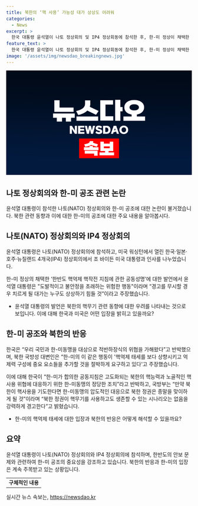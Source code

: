 ```yaml
---
title: 북한의 ‘핵 사용’ 가능성 대가 상상도 어려워
categories:
  - News
excerpt: >
  한국 대통령 윤석열이 나토 정상회의 및 IP4 정상회동에 참석한 후, 한-미 정상이 채택한 ‘한반도 핵억제 핵작전 지침’에 대한 북한의 비난과 한국의 대응에 대해 논란이 일고 있다. 윤석열은 이를 도발적이고 불안정을 초래하는 위험한 행동이라고 주장하며 북한의 핵 위협을 경고했고, 국방부는 북한의 핵 억제 태세를 상향시킨다는 주장을 반박하고, 한-미 동맹의 대응 조치를 정당하다고 주장하고 있다.
feature_text: >
  한국 대통령 윤석열이 나토 정상회의 및 IP4 정상회동에 참석한 후, 한-미 정상이 채택한 ‘한반도 핵억제 핵작전 지침’에 대한 북한의 비난과 한국의 대응에 대해 논란이 일고 있다. 윤석열은 이를 도발적이고 불안정을 초래하는 위험한 행동이라고 주장하며 북한의 핵 위협을 경고했고, 국방부는 북한의 핵 억제 태세를 상향시킨다는 주장을 반박하고, 한-미 동맹의 대응 조치를 정당하다고 주장하고 있다.
image: '/assets/img/newsdao_breakingnews.jpg'
---
```


<p><img src="/assets/img/newsdao_breakingnews.jpg" alt="cryptoinkorea 속보" /></p>

<h2 data-ke-size="size26">나토 정상회의와 한-미 공조 관련 논란</h2>

<p data-ke-size="size16">윤석열 대통령이 참석한 나토(NATO) 정상회의와 한-미 공조에 대한 논란이 불거졌습니다. 북한 관련 동향과 이에 대한 한-미의 공조에 대한 주요 내용을 알아봅시다.</p>

<h2 data-ke-size="size24">나토(NATO) 정상회의와 IP4 정상회의</h2>

<p data-ke-size="size16">윤석열 대통령은 나토(NATO) 정상회의에 참석하고, 미국 워싱턴에서 열린 한국·일본·호주·뉴질랜드 4개국(IP4) 정상회의에서 조 바이든 미국 대통령과 인사를 나누었습니다. </p>

<p data-ke-size="size16">한-미 정상의 채택한 ‘한반도 핵억제 핵작전 지침에 관한 공동성명’에 대한 발언에서 윤석열 대통령은 "도발적이고 불안정을 초래하는 위험한 행동"이라며 “경고를 무시할 경우 치르게 될 대가는 누구도 상상하기 힘들 것”이라고 주장했습니다.</p>

<ul>
  <li>윤석열 대통령의 발언은 북한의 핵무기 관련 동향에 대한 우려를 나타내는 것으로 보입니다. 이에 대해 한국과 미국은 어떤 입장을 밝히고 있을까요?</li>
</ul>

<h2 data-ke-size="size24">한-미 공조와 북한의 반응</h2>

<p data-ke-size="size16">한국은 “우리 국민과 한-미동맹을 대상으로 적반하장식의 위협을 가해왔다”고 반박했으며, 북한 국방성 대변인은 “한-미의 이 같은 행동이 '핵억제 태세를 보다 상향시키고 억제력 구성에 중요 요소들을 추가할 것을 절박하게 요구하고 있다'고 주장했습니다.</p>

<p data-ke-size="size16">이에 대해 한국이 “한-미가 합의한 공동지침은 고도화되는 북한의 핵능력과 노골적인 핵사용 위협에 대응하기 위한 한-미동맹의 정당한 조치”라고 반박하고, 국방부는 “만약 북한이 핵사용을 기도한다면 한-미동맹의 압도적인 대응으로 북한 정권은 종말을 맞이하게 될 것”이라며 “북한 정권이 핵무기를 사용하고도 생존할 수 있는 시나리오는 없음을 강력하게 경고한다”고 밝혔습니다.</p>

<ul>
  <li>한-미의 핵억제 태세에 대한 입장과 북한의 반응은 어떻게 해석할 수 있을까요?</li>
</ul>

<h2 data-ke-size="size24">요약</h2>

<p>윤석열 대통령이 나토(NATO) 정상회의와 IP4 정상회의에 참석하며, 한반도의 안보 문제와 관련하여 한-미 공조의 중요성을 강조하고 있습니다. 북한의 반응과 한-미의 입장은 계속 주목받고 있는 상황입니다.</p>

<table>
<tbody>
<tr>
<td style="text-align: center; height: 17px;"><b>구체적인 내용</b></td>
</tr>
</tbody>
</table>
실시간 뉴스 속보는, <a href="https://newsdao.kr" rel="dofollow">https://newsdao.kr</a>


